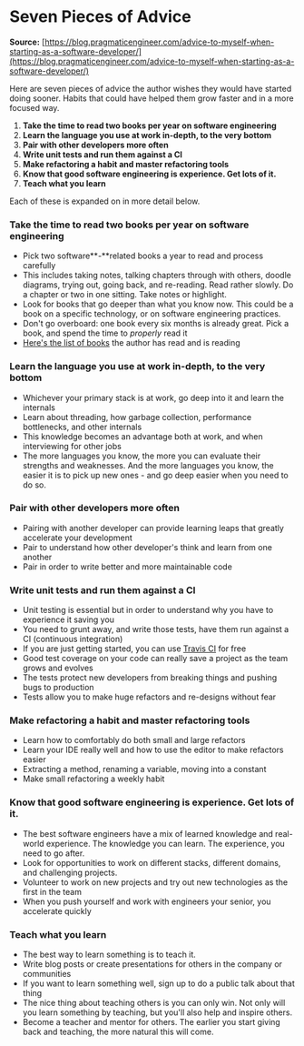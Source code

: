 # Seven Pieces of Advice

**Source:** [https://blog.pragmaticengineer.com/advice-to-myself-when-starting-as-a-software-developer/](https://blog.pragmaticengineer.com/advice-to-myself-when-starting-as-a-software-developer/)

Here are seven pieces of advice the author wishes they would have started doing sooner. Habits that could have helped them grow faster and in a more focused way.

1. **Take the time to read two books per year on software engineering**
2. **Learn the language you use at work in-depth, to the very bottom**
3. **Pair with other developers more often**
4. **Write unit tests and run them against a CI**
5. **Make refactoring a habit and master refactoring tools**
6. **Know that good software engineering is experience. Get lots of it.**
7. **Teach what you learn**

Each of these is expanded on in more detail below.

### **Take the time to read two books per year on software engineering**

* Pick two software**-**related books a year to read and process carefully
* This includes taking notes, talking chapters through with others, doodle diagrams, trying out, going back, and re-reading. Read rather slowly. Do a chapter or two in one sitting. Take notes or highlight.
* Look for books that go deeper than what you know now. This could be a book on a specific technology, or on software engineering practices.
* Don't go overboard: one book every six months is already great. Pick a book, and spend the time to _properly_ read it
* [Here's the list of books](https://blog.pragmaticengineer.com/my-reading-list/) the author has read and is reading

### **Learn the language you use at work in-depth, to the very bottom**

* Whichever your primary stack is at work, go deep into it and learn the internals
* Learn about threading, how garbage collection, performance bottlenecks, and other internals
* This knowledge becomes an advantage both at work, and when interviewing for other jobs
* The more languages you know, the more you can evaluate their strengths and weaknesses. And the more languages you know, the easier it is to pick up new ones - and go deep easier when you need to do so.

### **Pair with other developers more often**

* Pairing with another developer can provide learning leaps that greatly accelerate your development
* Pair to understand how other developer's think and learn from one another
* Pair in order to write better and more maintainable code

### **Write unit tests and run them against a CI**

* Unit testing is essential but in order to understand why you have to experience it saving you
* You need to grunt away, and write those tests, have them run against a CI \(continuous integration\)
* If you are just getting started, you can use [Travis CI](https://travis-ci.org) for free
* Good test coverage on your code can really save a project as the team grows and evolves
* The tests protect new developers from breaking things and pushing bugs to production
* Tests allow you to make huge refactors and re-designs without fear

### **Make refactoring a habit and master refactoring tools**

* Learn how to comfortably do both small and large refactors
* Learn your IDE really well and how to use the editor to make refactors easier
* Extracting a method, renaming a variable, moving into a constant
* Make small refactoring a weekly habit

### **Know that good software engineering is experience. Get lots of it.**

* The best software engineers have a mix of learned knowledge and real-world experience. The knowledge you can learn. The experience, you need to go after.
* Look for opportunities to work on different stacks, different domains, and challenging projects.
* Volunteer to work on new projects and try out new technologies as the first in the team
* When you push yourself and work with engineers your senior, you accelerate quickly 

### **Teach what you learn**

* The best way to learn something is to teach it.
* Write blog posts or create presentations for others in the company or communities
* If you want to learn something well, sign up to do a public talk about that thing
* The nice thing about teaching others is you can only win. Not only will you learn something by teaching, but you'll also help and inspire others.
* Become a teacher and mentor for others. The earlier you start giving back and teaching, the more natural this will come.

